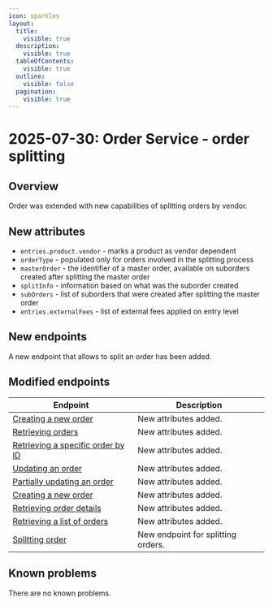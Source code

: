```yaml
---
icon: sparkles
layout:
  title:
    visible: true
  description:
    visible: true
  tableOfContents:
    visible: true
  outline:
    visible: false
  pagination:
    visible: true
---
```


# 2025-07-30: Order Service - order splitting

## Overview
Order was extended with new capabilities of splitting orders by vendor.

## New attributes
- `entries.product.vendor` - marks a product as vendor dependent
- `orderType` - populated only for orders involved in the splitting process
- `masterOrder` - the identifier of a master order, available on suborders created after splitting the master order
- `splitInfo` - information based on what was the suborder created
- `subOrders` - list of suborders that were created after splitting the master order
- `entries.externalFees` - list of external fees applied on entry level

## New endpoints
A new endpoint that allows to split an order has been added.


## Modified endpoints

| Endpoint                                                                                                                                                                                            | Description                        |
|-----------------------------------------------------------------------------------------------------------------------------------------------------------------------------------------------------|------------------------------------|
| [Creating a new order](https://developer.emporix.io/api-guides-and-references/orders/order/api-reference/orders-tenant-managed#post-order-v2-tenant-salesorders)                                    | New attributes added.              |
| [Retrieving orders](https://developer.emporix.io/api-references/api-guides//orders/order/api-reference/orders-tenant-managed)                                                         | New attributes added.              |
| [Retrieving a specific order by ID](https://developer.emporix.io/api-references/api-guides//orders/order/api-reference/orders-tenant-managed#get-order-v2-tenant-salesorders-orderid) | New attributes added.              |
| [Updating an order](https://developer.emporix.io/api-references/api-guides//orders/order/api-reference/orders-tenant-managed#put-order-v2-tenant-salesorders-orderid)                 | New attributes added.              |
| [Partially updating an order](https://developer.emporix.io/api-references/api-guides//orders/order/api-reference/orders-tenant-managed#patch-order-v2-tenant-salesorders-orderid)     | New attributes added.              |
| [Creating a new order](https://developer.emporix.io/api-references/api-guides//orders/order/api-reference/orders-customer-managed#post-order-v2-tenant-orders)                        | New attributes added.              |
| [Retrieving order details](https://developer.emporix.io/api-references/api-guides//orders/order/api-reference/orders-customer-managed#get-order-v2-tenant-orders-orderid)             | New attributes added.              |
| [Retrieving a list of orders](https://developer.emporix.io/api-references/api-guides//orders/order/api-reference/orders-customer-managed#get-order-v2-tenant-orders)                  | New attributes added.              |
| [Splitting order](https://developer.emporix.io/api-references/api-guides//orders/order/api-reference/orders-tenant-managed#post-order-v2-tenant-salesorders-orderid-split)          | New endpoint for splitting orders. |


## Known problems

There are no known problems.
